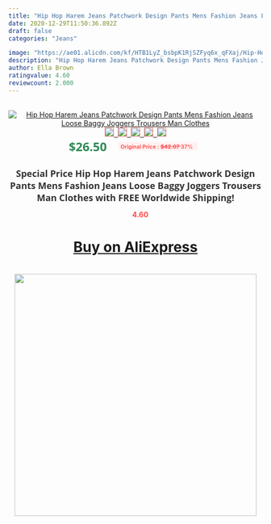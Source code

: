 ```yaml
---
title: "Hip Hop Harem Jeans Patchwork Design Pants Mens Fashion Jeans Loose Baggy Joggers Trousers Man Clothes"
date: 2020-12-29T11:50:36.892Z
draft: false
categories: "Jeans"

image: "https://ae01.alicdn.com/kf/HTB1LyZ_bsbpK1RjSZFyq6x_qFXaj/Hip-Hop-Harem-Jeans-Patchwork-Design-Pants-Mens-Fashion-Jeans-Loose-Baggy-Joggers-Trousers-Man-Clothes.jpg"
description: "Hip Hop Harem Jeans Patchwork Design Pants Mens Fashion Jeans Loose Baggy Joggers Trousers Man Clothes"
author: Ella Brown
ratingvalue: 4.60
reviewcount: 2.000
---
```

<br>
<div style="text-align: center;">
<a href="https://s.click.aliexpress.com/e/_ApmWMd" target="_blank" rel="nofollow noopener noreferrer"><img alt="Hip Hop Harem Jeans Patchwork Design Pants Mens Fashion Jeans Loose Baggy Joggers Trousers Man Clothes" class="magnifier-image" src="https://ae01.alicdn.com/kf/HTB1LyZ_bsbpK1RjSZFyq6x_qFXaj/Hip-Hop-Harem-Jeans-Patchwork-Design-Pants-Mens-Fashion-Jeans-Loose-Baggy-Joggers-Trousers-Man-Clothes.jpg_640x640.jpg">
<br>
<img style="border:1px solid salmon" src="https://ae01.alicdn.com/kf/HTB1LyZ_bsbpK1RjSZFyq6x_qFXaj/Hip-Hop-Harem-Jeans-Patchwork-Design-Pants-Mens-Fashion-Jeans-Loose-Baggy-Joggers-Trousers-Man-Clothes.jpg_120x120.jpg">&nbsp;&nbsp;<img style="border:1px solid salmon" src="https://ae01.alicdn.com/kf/HTB19yKoXcTxK1Rjy0Fgq6yovpXaE/Hip-Hop-Harem-Jeans-Patchwork-Design-Pants-Mens-Fashion-Jeans-Loose-Baggy-Joggers-Trousers-Man-Clothes.jpg_120x120.jpg">&nbsp;&nbsp;<img style="border:1px solid salmon" src="https://ae01.alicdn.com/kf/HTB1cL1oXc_vK1RkSmRyq6xwupXaK/Hip-Hop-Harem-Jeans-Patchwork-Design-Pants-Mens-Fashion-Jeans-Loose-Baggy-Joggers-Trousers-Man-Clothes.jpg_120x120.jpg">&nbsp;&nbsp;<img style="border:1px solid salmon" src="https://ae01.alicdn.com/kf/HTB1j9qnXiDxK1RjSsD4q6z1DFXav/Hip-Hop-Harem-Jeans-Patchwork-Design-Pants-Mens-Fashion-Jeans-Loose-Baggy-Joggers-Trousers-Man-Clothes.jpg_120x120.jpg">&nbsp;&nbsp;<img style="border:1px solid salmon" src="https://ae01.alicdn.com/kf/HTB1KPCoXffsK1RjSszbq6AqBXXaS/Hip-Hop-Harem-Jeans-Patchwork-Design-Pants-Mens-Fashion-Jeans-Loose-Baggy-Joggers-Trousers-Man-Clothes.jpg_120x120.jpg"></a></div><br0>
<div style="text-align: center;"><span style="background-color: white; border: 0px; box-sizing: border-box; color: seagreen; display: inline-block; font-family: &quot;open sans&quot; , &quot;arial&quot; , &quot;helvetica&quot; , sans-serif , &quot;heiti&quot;; font-size: 24px; font-stretch: inherit; font-weight: 700; line-height: inherit; margin: 0px 10px 0px 0px; padding: 0px; vertical-align: middle;">$26.50 </span>
<span style="background: rgb(255 , 241 , 241); border-radius: 3px; border: 0px; box-sizing: border-box; color: #ff4747; display: inline-block; font-family: inherit; font-size: 12px; font-stretch: inherit; font-style: inherit; font-variant: inherit; font-weight: 600; line-height: inherit; margin: 0px; padding: 2px 5px; transform: scale(0.9); vertical-align: middle;">Original Price : <b style="text-decoration: line-through;">$42.07 </b> 37%&nbsp;&nbsp;</span></div>
<h1 style="color: #333333; display: inline-block; font-family: &quot;open sans&quot; , &quot;arial&quot; , &quot;helvetica&quot; , sans-serif , &quot;heiti&quot;; font-size: 18px; font-stretch: inherit; font-weight: 700; text-align: center;">Special Price Hip Hop Harem Jeans Patchwork Design Pants Mens Fashion Jeans Loose Baggy Joggers Trousers Man Clothes with FREE Worldwide Shipping!</h1>
<div style="color: #ff4747; text-align: center;">
<img src="https://4.bp.blogspot.com/-M0ZcTcb-5uY/XleCXlxnR4I/AAAAAAAAAEc/OrjgMkXV1oMQFaCRZj5HQwOCBcu3w1FegCPcBGAYYCw/s1600/star.png" style="height: 15px;">&nbsp;<b>4.60</b></div>
<div class="button_cont" align="center"><a class="buynow_a" href="https://s.click.aliexpress.com/e/_ApmWMd" target="_blank" rel="nofollow noopener noreferrer"><H1>Buy on AliExpress</H1></a></div><br>
<div class="separator" style="clear: both; text-align: center;">
<img src="https://lh3.googleusercontent.com/-pTy5HemUv9M/XlePHvY0dAI/AAAAAAAAAE4/0nX5iRUoIWY8eMW9Dpxeirr157OZliDIgCLcBGAsYHQ/s1600/badge.gif" width="480">
</div>
